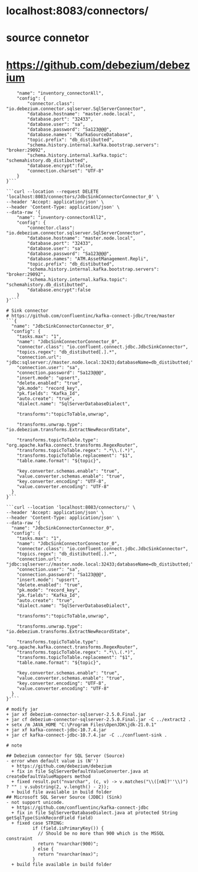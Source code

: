 # localhost:8083/connectors/

# source connetor
# https://github.com/debezium/debezium
```{
    "name": "inventory_connectorAll",
    "config": {
        "connector.class": "io.debezium.connector.sqlserver.SqlServerConnector", 
        "database.hostname": "master.node.local", 
        "database.port": "32433", 
        "database.user": "sa", 
        "database.password": "Sa123@@@", 
        "database.names": "KafkaSourceDatabase", 
        "topic.prefix": "db_distibutted", 
        "schema.history.internal.kafka.bootstrap.servers": "broker:29092", 
        "schema.history.internal.kafka.topic": "schemahistory.db_distibutted",
        "database.encrypt":false,
        "connection.charset": "UTF-8"
    }
}```

```curl --location --request DELETE 'localhost:8083/connectors/JdbcSinkConnectorConnector_0' \
--header 'Accept: application/json' \
--header 'Content-Type: application/json' \
--data-raw '{
    "name": "inventory-connectorAll2",
    "config": {
        "connector.class": "io.debezium.connector.sqlserver.SqlServerConnector", 
        "database.hostname": "master.node.local", 
        "database.port": "32433", 
        "database.user": "sa", 
        "database.password": "Sa123@@@", 
        "database.names": "ATM.AssetManagement.Repli", 
        "topic.prefix": "db_distibutted", 
        "schema.history.internal.kafka.bootstrap.servers": "broker:29092", 
        "schema.history.internal.kafka.topic": "schemahistory.db_distibutted",
        "database.encrypt":false
    }
}'```

# Sink connector
# https://github.com/confluentinc/kafka-connect-jdbc/tree/master
```{
  "name": "JdbcSinkConnectorConnector_0",
  "config": {
    "tasks.max": "1",  
    "name": "JdbcSinkConnectorConnector_0",
    "connector.class": "io.confluent.connect.jdbc.JdbcSinkConnector",
    "topics.regex": "db_distibutted[.].*",
    "connection.url": "jdbc:sqlserver://master.node.local:32433;databaseName=db_distibutted;",
    "connection.user": "sa",
    "connection.password": "Sa123@@@",
    "insert.mode": "upsert",
    "delete.enabled": "true",
    "pk.mode": "record_key",
    "pk.fields": "Kafka_Id",
    "auto.create": "true",
    "dialect.name": "SqlServerDatabaseDialect",

    "transforms":"topicToTable,unwrap",

    "transforms.unwrap.type": "io.debezium.transforms.ExtractNewRecordState",

    "transforms.topicToTable.type": "org.apache.kafka.connect.transforms.RegexRouter",
    "transforms.topicToTable.regex": ".*\\.(.*)",
    "transforms.topicToTable.replacement": "$1",
    "table.name.format": "${topic}",
    
    "key.converter.schemas.enable": "true",
    "value.converter.schemas.enable": "true",
    "key.converter.encoding": "UTF-8",
    "value.converter.encoding": "UTF-8"
  }
}```

```curl --location 'localhost:8083/connectors/' \
--header 'Accept: application/json' \
--header 'Content-Type: application/json' \
--data-raw '{
  "name": "JdbcSinkConnectorConnector_0",
  "config": {
    "tasks.max": "1",  
    "name": "JdbcSinkConnectorConnector_0",
    "connector.class": "io.confluent.connect.jdbc.JdbcSinkConnector",
    "topics.regex": "db_distibutted[.].*",
    "connection.url": "jdbc:sqlserver://master.node.local:32433;databaseName=db_distibutted;",
    "connection.user": "sa",
    "connection.password": "Sa123@@@",
    "insert.mode": "upsert",
    "delete.enabled": "true",
    "pk.mode": "record_key",
    "pk.fields": "Kafka_Id",
    "auto.create": "true",
    "dialect.name": "SqlServerDatabaseDialect",

    "transforms":"topicToTable,unwrap",

    "transforms.unwrap.type": "io.debezium.transforms.ExtractNewRecordState",

    "transforms.topicToTable.type": "org.apache.kafka.connect.transforms.RegexRouter",
    "transforms.topicToTable.regex": ".*\\.(.*)",
    "transforms.topicToTable.replacement": "$1",
    "table.name.format": "${topic}",
    
    "key.converter.schemas.enable": "true",
    "value.converter.schemas.enable": "true",
    "key.converter.encoding": "UTF-8",
    "value.converter.encoding": "UTF-8"
  }
}'```

# modify jar
+ jar xf debezium-connector-sqlserver-2.5.0.Final.jar
+ jar cf debezium-connector-sqlserver-2.5.0.Final.jar -C ../extract2 .
+ setx /m JAVA_HOME "C:\Program Files\OpenJDK\jdk-21.0.1"
+ jar xf kafka-connect-jdbc-10.7.4.jar
+ jar cf kafka-connect-jdbc-10.7.4.jar -C ../confluent-sink .

# note

## Debezium connector for SQL Server (Source)
- error when default value is (N'')
  + https://github.com/debezium/debezium
  + fix in file SqlServerDefaultValueConverter.java at  createDefaultValueMappers method 
  + fixed result.put("nvarchar", (c, v) -> v.matches("\\([nN]?''\\)") ? "" : v.substring(2, v.length() - 2));
  + build file available in build folder
## Microsoft SQL Server Source (JDBC) (Sink)
- not support unicode.
  + https://github.com/confluentinc/kafka-connect-jdbc
  + fix in file SqlServerDatabaseDialect.java at protected String getSqlType(SinkRecordField field)
  + fixed case STRING:
          if (field.isPrimaryKey()) {
            // Should be no more than 900 which is the MSSQL constraint
            return "nvarchar(900)";
          } else {
            return "nvarchar(max)";
          }
  + build file available in build folder

